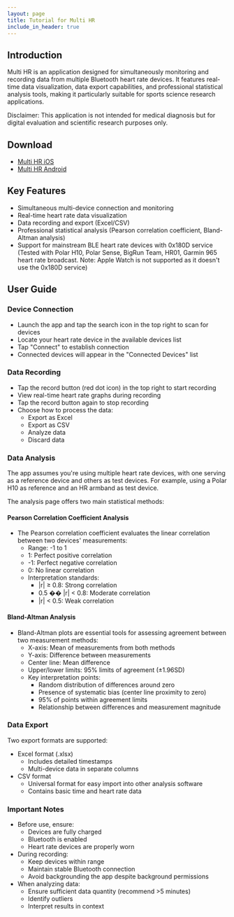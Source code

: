 ```yaml
---
layout: page
title: Tutorial for Multi HR
include_in_header: true
---
```


## Introduction

Multi HR is an application designed for simultaneously monitoring and recording data from multiple Bluetooth heart rate devices. It features real-time data visualization, data export capabilities, and professional statistical analysis tools, making it particularly suitable for sports science research applications.

Disclaimer: This application is not intended for medical diagnosis but for digital evaluation and scientific research purposes only.

## Download

- [Multi HR iOS](https://apps.apple.com/us/app/multi-hr/id6739001386)
- [Multi HR Android](https://play.google.com/store/apps/details?id=com.niulasong.multihr)

## Key Features

- Simultaneous multi-device connection and monitoring
- Real-time heart rate data visualization
- Data recording and export (Excel/CSV)
- Professional statistical analysis (Pearson correlation coefficient, Bland-Altman analysis)
- Support for mainstream BLE heart rate devices with 0x180D service (Tested with Polar H10, Polar Sense, BigRun Team, HR01, Garmin 965 heart rate broadcast. Note: Apple Watch is not supported as it doesn't use the 0x180D service)

## User Guide

### Device Connection

- Launch the app and tap the search icon in the top right to scan for devices
- Locate your heart rate device in the available devices list
- Tap "Connect" to establish connection
- Connected devices will appear in the "Connected Devices" list

### Data Recording

- Tap the record button (red dot icon) in the top right to start recording
- View real-time heart rate graphs during recording
- Tap the record button again to stop recording
- Choose how to process the data:
  - Export as Excel
  - Export as CSV
  - Analyze data
  - Discard data

### Data Analysis

The app assumes you're using multiple heart rate devices, with one serving as a reference device and others as test devices. For example, using a Polar H10 as reference and an HR armband as test device.

The analysis page offers two main statistical methods:

#### Pearson Correlation Coefficient Analysis

- The Pearson correlation coefficient evaluates the linear correlation between two devices' measurements:
  - Range: -1 to 1
  - 1: Perfect positive correlation
  - -1: Perfect negative correlation
  - 0: No linear correlation
  - Interpretation standards:
    - |r| ≥ 0.8: Strong correlation
    - 0.5 �� |r| < 0.8: Moderate correlation
    - |r| < 0.5: Weak correlation

#### Bland-Altman Analysis

- Bland-Altman plots are essential tools for assessing agreement between two measurement methods:
  - X-axis: Mean of measurements from both methods
  - Y-axis: Difference between measurements
  - Center line: Mean difference
  - Upper/lower limits: 95% limits of agreement (±1.96SD)
  - Key interpretation points:
    - Random distribution of differences around zero
    - Presence of systematic bias (center line proximity to zero)
    - 95% of points within agreement limits
    - Relationship between differences and measurement magnitude

### Data Export

Two export formats are supported:

- Excel format (.xlsx)
  - Includes detailed timestamps
  - Multi-device data in separate columns
- CSV format
  - Universal format for easy import into other analysis software
  - Contains basic time and heart rate data

### Important Notes

- Before use, ensure:
  - Devices are fully charged
  - Bluetooth is enabled
  - Heart rate devices are properly worn
- During recording:
  - Keep devices within range
  - Maintain stable Bluetooth connection
  - Avoid backgrounding the app despite background permissions
- When analyzing data:
  - Ensure sufficient data quantity (recommend >5 minutes)
  - Identify outliers
  - Interpret results in context
